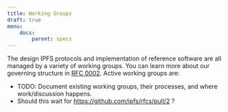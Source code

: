 ```yaml
---
title: Working Groups
draft: true
menu:
    docs:
        parent: specs
---
```


The design IPFS protocols and implementation of reference software are all managed by a variety of working groups. You can learn more about our governing structure in [RFC 0002](https://github.com/ipfs/rfcs/blob/8e2587cec2ebd3e585cb1cb78bd4df18024428c3/rfcs/0002-ipfs-governance.md). Active working groups are:

- TODO: Document existing working groups, their processes, and where work/discussion happens.
- Should this wait for https://github.com/ipfs/rfcs/pull/2 ?
